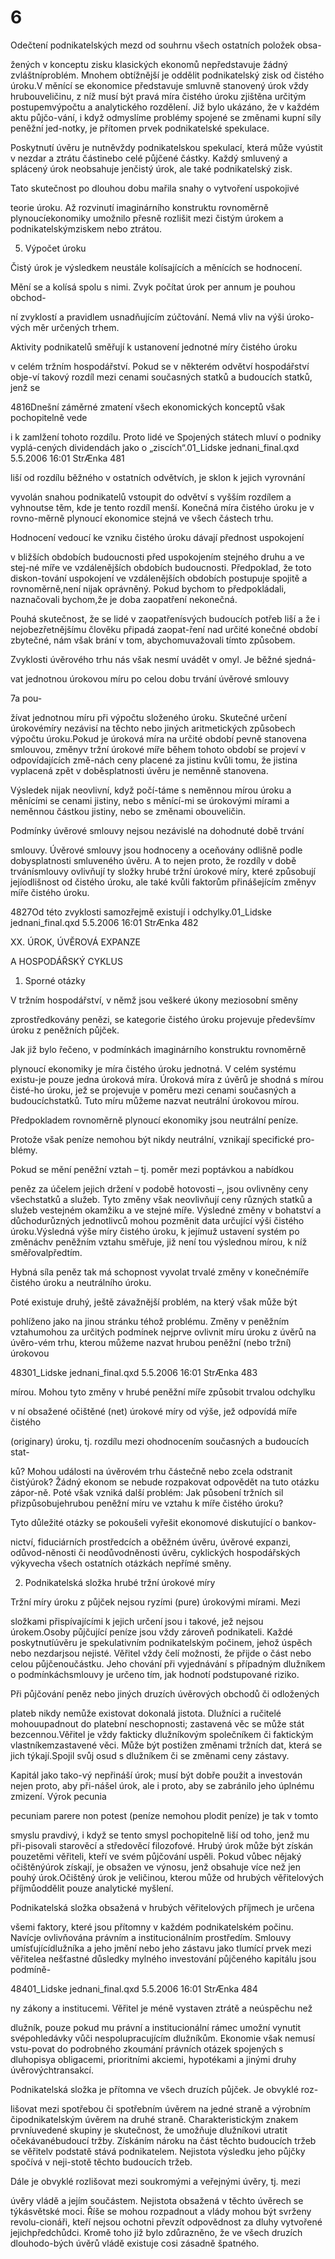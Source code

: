 # 6

Odečtení podnikatelských mezd od souhrnu všech ostatních položek obsa-

žených v konceptu zisku klasických ekonomů nepředstavuje žádný zvláštníproblém. Mnohem obtížnější je oddělit podnikatelský zisk od čistého úroku.V měnící se ekonomice představuje smluvně stanovený úrok vždy hrubouveličinu, z níž musí být pravá míra čistého úroku zjištěna určitým postupemvýpočtu a analytického rozdělení. Již bylo ukázáno, že v každém aktu půjčo-vání, i když odmyslíme problémy spojené se změnami kupní síly peněžní jed-notky, je přítomen prvek podnikatelské spekulace.

Poskytnutí úvěru je nutněvždy podnikatelskou spekulací, která může vyústit v nezdar a ztrátu částinebo celé půjčené částky. Každý smluvený a splácený úrok neobsahuje jenčistý úrok, ale také podnikatelský zisk.

Tato skutečnost po dlouhou dobu mařila snahy o vytvoření uspokojivé

teorie úroku. Až rozvinutí imaginárního konstruktu rovnoměrně plynoucíekonomiky umožnilo přesně rozlišit mezi čistým úrokem a podnikatelskýmziskem nebo ztrátou.

5. Výpočet úroku

Čistý úrok je výsledkem neustále kolísajících a měnících se hodnocení.

Mění se a kolísá spolu s nimi. Zvyk počítat úrok per annum je pouhou obchod-

ní zvyklostí a pravidlem usnadňujícím zúčtování. Nemá vliv na výši úroko-vých měr určených trhem.

Aktivity podnikatelů směřují k ustanovení jednotné míry čistého úroku

v celém tržním hospodářství. Pokud se v některém odvětví hospodářství obje-ví takový rozdíl mezi cenami současných statků a budoucích statků, jenž se

4816Dnešní záměrné zmatení všech ekonomických konceptů však pochopitelně vede

i k zamlžení tohoto rozdílu. Proto lidé ve Spojených státech mluví o podniky vyplá-cených dividendách jako o „ziscích“.01_Lidske jednani_final.qxd 5.5.2006 16:01 StrÆnka 481

liší od rozdílu běžného v ostatních odvětvích, je sklon k jejich vyrovnání

vyvolán snahou podnikatelů vstoupit do odvětví s vyšším rozdílem a vyhnoutse těm, kde je tento rozdíl menší. Konečná míra čistého úroku je v rovno-měrně plynoucí ekonomice stejná ve všech částech trhu.

Hodnocení vedoucí ke vzniku čistého úroku dávají přednost uspokojení

v bližších obdobích budoucnosti před uspokojením stejného druhu a ve stej-né míře ve vzdálenějších obdobích budoucnosti. Předpoklad, že toto diskon-tování uspokojení ve vzdálenějších obdobích postupuje spojitě a rovnoměrně,není nijak oprávněný. Pokud bychom to předpokládali, naznačovali bychom,že je doba zaopatření nekonečná.

Pouhá skutečnost, že se lidé v zaopatřenísvých budoucích potřeb liší a že i nejobezřetnějšímu člověku připadá zaopat-ření nad určité konečné období zbytečné, nám však brání v tom, abychomuvažovali tímto způsobem.

Zvyklosti úvěrového trhu nás však nesmí uvádět v omyl. Je běžné sjedná-

vat jednotnou úrokovou míru po celou dobu trvání úvěrové smlouvy

7a pou-

žívat jednotnou míru při výpočtu složeného úroku. Skutečné určení úrokovémíry nezávisí na těchto nebo jiných aritmetických způsobech výpočtu úroku.Pokud je úroková míra na určité období pevně stanovena smlouvou, změnyv tržní úrokové míře během tohoto období se projeví v odpovídajících změ-nách ceny placené za jistinu kvůli tomu, že jistina vyplacená zpět v doběsplatnosti úvěru je neměnně stanovena.

Výsledek nijak neovlivní, když počí-táme s neměnnou mírou úroku a měnícími se cenami jistiny, nebo s měnící-mi se úrokovými mírami a neměnnou částkou jistiny, nebo se změnami obouveličin.

Podmínky úvěrové smlouvy nejsou nezávislé na dohodnuté době trvání

smlouvy. Úvěrové smlouvy jsou hodnoceny a oceňovány odlišně podle dobysplatnosti smluveného úvěru. A to nejen proto, že rozdíly v době trvánísmlouvy ovlivňují ty složky hrubé tržní úrokové míry, které způsobují jejíodlišnost od čistého úroku, ale také kvůli faktorům přinášejícím změnyv míře čistého úroku.

4827Od této zvyklosti samozřejmě existují i odchylky.01_Lidske jednani_final.qxd 5.5.2006 16:01 StrÆnka 482

XX. ÚROK, ÚVĚROVÁ EXPANZE

A HOSPODÁŘSKÝ CYKLUS

1. Sporné otázky

V tržním hospodářství, v němž jsou veškeré úkony meziosobní směny

zprostředkovány penězi, se kategorie čistého úroku projevuje předevšímv úroku z peněžních půjček.

Jak již bylo řečeno, v podmínkách imaginárního konstruktu rovnoměrně

plynoucí ekonomiky je míra čistého úroku jednotná. V celém systému existu-je pouze jedna úroková míra. Úroková míra z úvěrů je shodná s mírou čisté-ho úroku, jež se projevuje v poměru mezi cenami současných a budoucíchstatků. Tuto míru můžeme nazvat neutrální úrokovou mírou.

Předpokladem rovnoměrně plynoucí ekonomiky jsou neutrální peníze.

Protože však peníze nemohou být nikdy neutrální, vznikají specifické pro-blémy.

Pokud se mění peněžní vztah – tj. poměr mezi poptávkou a nabídkou

peněz za účelem jejich držení v podobě hotovosti –, jsou ovlivněny ceny všechstatků a služeb. Tyto změny však neovlivňují ceny různých statků a služeb vestejném okamžiku a ve stejné míře. Výsledné změny v bohatství a důchodurůzných jednotlivců mohou pozměnit data určující výši čistého úroku.Výsledná výše míry čistého úroku, k jejímuž ustavení systém po změnáchv peněžním vztahu směřuje, již není tou výslednou mírou, k níž směřovalpředtím.

Hybná síla peněz tak má schopnost vyvolat trvalé změny v konečnémíře čistého úroku a neutrálního úroku.

Poté existuje druhý, ještě závažnější problém, na který však může být

pohlíženo jako na jinou stránku téhož problému. Změny v peněžním vztahumohou za určitých podmínek nejprve ovlivnit míru úroku z úvěrů na úvěro-vém trhu, kterou můžeme nazvat hrubou peněžní (nebo tržní) úrokovou

48301_Lidske jednani_final.qxd 5.5.2006 16:01 StrÆnka 483

mírou. Mohou tyto změny v hrubé peněžní míře způsobit trvalou odchylku

v ní obsažené očištěné (net) úrokové míry od výše, jež odpovídá míře čistého

(originary) úroku, tj. rozdílu mezi ohodnocením současných a budoucích stat-

ků? Mohou události na úvěrovém trhu částečně nebo zcela odstranit čistýúrok? Žádný ekonom se nebude rozpakovat odpovědět na tuto otázku zápor-ně. Poté však vzniká další problém: Jak působení tržních sil přizpůsobujehrubou peněžní míru ve vztahu k míře čistého úroku?

Tyto důležité otázky se pokoušeli vyřešit ekonomové diskutující o bankov-

nictví, fiduciárních prostředcích a oběžném úvěru, úvěrové expanzi, odůvod-něnosti či neodůvodněnosti úvěru, cyklických hospodářských výkyvecha všech ostatních otázkách nepřímé směny.

2. Podnikatelská složka hrubé tržní úrokové míry

Tržní míry úroku z půjček nejsou ryzími (pure) úrokovými mírami. Mezi

složkami přispívajícími k jejich určení jsou i takové, jež nejsou úrokem.Osoby půjčující peníze jsou vždy zároveň podnikateli. Každé poskytnutíúvěru je spekulativním podnikatelským počinem, jehož úspěch nebo nezdarjsou nejisté. Věřitel vždy čelí možnosti, že přijde o část nebo celou půjčenoučástku. Jeho chování při vyjednávání s případným dlužníkem o podmínkáchsmlouvy je určeno tím, jak hodnotí podstupované riziko.

Při půjčování peněz nebo jiných druzích úvěrových obchodů či odložených

plateb nikdy nemůže existovat dokonalá jistota. Dlužníci a ručitelé mohouupadnout do platební neschopnosti; zastavená věc se může stát bezcennou.Věřitel je vždy fakticky dlužníkovým společníkem či faktickým vlastníkemzastavené věci. Může být postižen změnami tržních dat, která se jich týkají.Spojil svůj osud s dlužníkem či se změnami ceny zástavy.

Kapitál jako tako-vý nepřináší úrok; musí být dobře použit a investován nejen proto, aby při-nášel úrok, ale i proto, aby se zabránilo jeho úplnému zmizení. Výrok pecunia

pecuniam parere non potest (peníze nemohou plodit peníze) je tak v tomto

smyslu pravdivý, i když se tento smysl pochopitelně liší od toho, jenž mu při-pisovali starověcí a středověcí filozofové. Hrubý úrok může být získán pouzetěmi věřiteli, kteří ve svém půjčování uspěli. Pokud vůbec nějaký očištěnýúrok získají, je obsažen ve výnosu, jenž obsahuje více než jen pouhý úrok.Očištěný úrok je veličinou, kterou může od hrubých věřitelových příjmůoddělit pouze analytické myšlení.

Podnikatelská složka obsažená v hrubých věřitelových příjmech je určena

všemi faktory, které jsou přítomny v každém podnikatelském počinu. Navícje ovlivňována právním a institucionálním prostředím. Smlouvy umísťujícídlužníka a jeho jmění nebo jeho zástavu jako tlumící prvek mezi věřitelea nešťastné důsledky mylného investování půjčeného kapitálu jsou podmíně-

48401_Lidske jednani_final.qxd 5.5.2006 16:01 StrÆnka 484

ny zákony a institucemi. Věřitel je méně vystaven ztrátě a neúspěchu než

dlužník, pouze pokud mu právní a institucionální rámec umožní vynutit svépohledávky vůči nespolupracujícím dlužníkům. Ekonomie však nemusí vstu-povat do podrobného zkoumání právních otázek spojených s dluhopisya obligacemi, prioritními akciemi, hypotékami a jinými druhy úvěrovýchtransakcí.

Podnikatelská složka je přítomna ve všech druzích půjček. Je obvyklé roz-

lišovat mezi spotřebou či spotřebním úvěrem na jedné straně a výrobním čipodnikatelským úvěrem na druhé straně. Charakteristickým znakem prvníuvedené skupiny je skutečnost, že umožňuje dlužníkovi utratit očekávanébudoucí tržby. Získáním nároku na část těchto budoucích tržeb se věřitelv podstatě stává podnikatelem. Nejistota výsledku jeho půjčky spočívá v neji-stotě těchto budoucích tržeb.

Dále je obvyklé rozlišovat mezi soukromými a veřejnými úvěry, tj. mezi

úvěry vládě a jejím součástem. Nejistota obsažená v těchto úvěrech se týkásvětské moci. Říše se mohou rozpadnout a vlády mohou být svrženy revolu-cionáři, kteří nejsou ochotni převzít odpovědnost za dluhy vytvořené jejichpředchůdci. Kromě toho již bylo zdůrazněno, že ve všech druzích dlouhodo-bých úvěrů vládě existuje cosi zásadně špatného.

